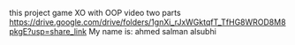 this project game XO with OOP video two parts https://drive.google.com/drive/folders/1gnXi_rJxWGktqfT_TfHG8WROD8M8pkgE?usp=share_link
My name is: ahmed salman alsubhi
